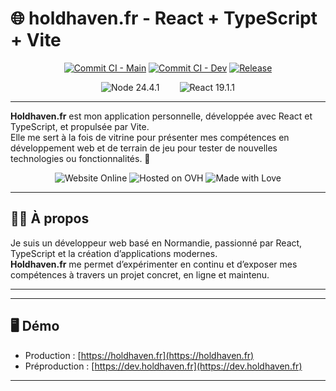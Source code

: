 # 🌐 holdhaven.fr - React + TypeScript + Vite

  <div align="center">

  [![Commit CI - Main](https://img.shields.io/github/actions/workflow/status/h0ldhaven/holdhaven/commit-ci.yml?branch=main&style=for-the-badge&logo=github)](https://github.com/h0ldhaven/holdhaven/actions)
  [![Commit CI - Dev](https://img.shields.io/github/actions/workflow/status/h0ldhaven/holdhaven/commit-ci.yml?branch=dev&style=for-the-badge&logo=github)](https://github.com/h0ldhaven/holdhaven/actions)
  [![Release](https://img.shields.io/github/v/release/h0ldhaven/holdhaven?style=for-the-badge&logo=github)](https://github.com/h0ldhaven/holdhaven/releases)

  </div>

  <div align="center">
      <img style="margin: 0 1em" src="https://img.shields.io/badge/node-24.4.1-5FA04E?logo=nodedotjs&style=for-the-badge" alt="Node 24.4.1">
      <img style="margin: 0 1em" src="https://img.shields.io/badge/react-19.1.1-61DAFB?logo=react&style=for-the-badge" alt="React 19.1.1">
  </div>

---

  **Holdhaven.fr** est mon application personnelle, développée avec React et TypeScript, et propulsée par Vite.  
  Elle me sert à la fois de vitrine pour présenter mes compétences en développement web et de terrain de jeu pour tester de nouvelles technologies ou fonctionnalités. 🚀

  <div align="center">
    <img src="https://img.shields.io/badge/website-online-brightgreen?style=for-the-badge&logo=firefoxbrowser&logoColor=white" alt="Website Online"/>
    <img src="https://img.shields.io/badge/hosted%20on-OVH-123F6D?style=for-the-badge&logo=ovh&logoColor=white" alt="Hosted on OVH"/>
    <img src="https://img.shields.io/badge/made%20with-%E2%9D%A4-ff69b4?style=for-the-badge" alt="Made with Love">
  </div>

---

## 👨‍💻 À propos

  Je suis un développeur web basé en Normandie, passionné par React, TypeScript et la création d’applications modernes.  
  **Holdhaven.fr** me permet d’expérimenter en continu et d’exposer mes compétences à travers un projet concret, en ligne et maintenu.

---

---

## 🖥️ Démo

- Production : [https://holdhaven.fr](https://holdhaven.fr)  
- Préproduction : [https://dev.holdhaven.fr](https://dev.holdhaven.fr)  

---
